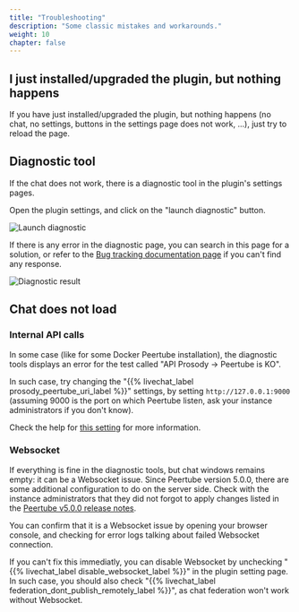 ```yaml
---
title: "Troubleshooting"
description: "Some classic mistakes and workarounds."
weight: 10
chapter: false
---
```


## I just installed/upgraded the plugin, but nothing happens

If you have just installed/upgraded the plugin, but nothing happens (no chat, no settings, buttons in the settings page does not work, ...), just try to reload the page.

## Diagnostic tool

If the chat does not work, there is a diagnostic tool in the plugin's settings pages.

Open the plugin settings, and click on the "launch diagnostic" button.

![Launch diagnostic](/peertube-plugin-livechat/images/launch_diagnostic.png?classes=shadow,border&height=200px)

If there is any error in the diagnostic page, you can search in this page for a solution, or refer to the [Bug tracking documentation page](/peertube-plugin-livechat/issues/) if you can't find any response.

![Diagnostic result](/peertube-plugin-livechat/images/diagnostic.png?classes=shadow,border&height=200px)

## Chat does not load

### Internal API calls

In some case (like for some Docker Peertube installation), the diagnostic tools displays an error for the test called "API Prosody -> Peertube is KO".

In such case, try changing the "{{% livechat_label prosody_peertube_uri_label %}}" settings, by setting `http://127.0.0.1:9000` (assuming 9000 is the port on which Peertube listen, ask your instance administrators if you don't know).

Check the help for [this setting](/peertube-plugin-livechat/documentation/admin/settings/) for more information.

### Websocket

If everything is fine in the diagnostic tools, but chat windows remains empty: it can be a Websocket issue.
Since Peertube version 5.0.0, there are some additional configuration to do on the server side.
Check with the instance administrators that they did not forgot to apply changes listed in the [Peertube v5.0.0 release notes](https://github.com/Chocobozzz/PeerTube/blob/master/CHANGELOG.md#v500).

You can confirm that it is a Websocket issue by opening your browser console, and checking for error logs talking about failed Websocket connection.

If you can't fix this immediatly, you can disable Websocket by unchecking "{{% livechat_label disable_websocket_label %}}" in the plugin setting page.
In such case, you should also check "{{% livechat_label federation_dont_publish_remotely_label %}}", as chat federation won't work without Websocket.
